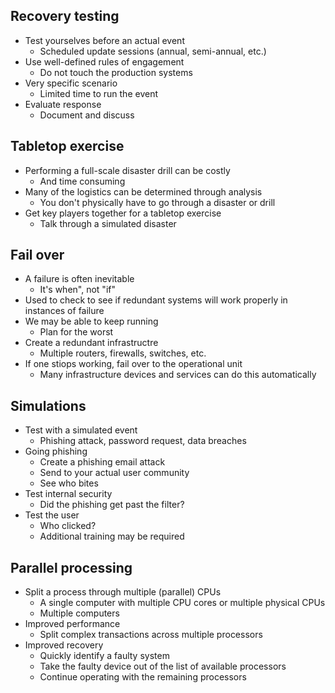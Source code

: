## Recovery testing
- Test yourselves before an actual event
	- Scheduled update sessions (annual, semi-annual, etc.)
- Use well-defined rules of engagement
	- Do not touch the production systems
- Very specific scenario
	- Limited time to run the event 
- Evaluate response
	- Document and discuss
## Tabletop exercise
- Performing a full-scale disaster drill can be costly
	- And time consuming
- Many of the logistics can be determined through analysis
	- You don't physically have to go through a disaster or drill
- Get key players together for a tabletop exercise
	- Talk through a simulated disaster
## Fail over
- A failure is often inevitable
	- It's when", not "if"
- Used to check to see if redundant systems will work properly in instances of failure
- We may be able to keep running
	- Plan for the worst
- Create a redundant infrastructre
	- Multiple routers, firewalls, switches, etc.
- If one stiops working, fail over to the operational unit
	- Many infrastructure devices and services can do this automatically
## Simulations
- Test with a simulated event
	- Phishing attack, password request, data breaches
- Going phishing
	- Create a phishing email attack
	- Send to your actual user community
	- See who bites
- Test internal security
	- Did the phishing get past the filter?
- Test the user
	- Who clicked?
	- Additional training may be required
## Parallel processing
- Split a process through multiple (parallel) CPUs
	- A single computer with multiple CPU cores or multiple physical CPUs
	- Multiple computers
- Improved performance
	- Split complex transactions across multiple processors
- Improved recovery
	- Quickly identify a faulty system
	- Take the faulty device out of the list of available processors
	- Continue operating with the remaining processors